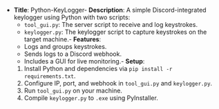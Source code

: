 -   **Title**: Python-KeyLogger-   **Description**: A simple Discord-integrated keylogger using Python with two scripts:
    -   `tool_gui.py`: The server script to receive and log keystrokes.
    -   `keylogger.py`: The keylogger script to capture keystrokes on the target machine.-   **Features**:
    -   Logs and groups keystrokes.
    -   Sends logs to a Discord webhook.
    -   Includes a GUI for live monitoring.-   **Setup**:
    1.  Install Python and dependencies via `pip install -r requirements.txt`.
    2.  Configure IP, port, and webhook in `tool_gui.py` and `keylogger.py`.
    3.  Run `tool_gui.py` on your machine.
    4.  Compile `keylogger.py` to `.exe` using PyInstaller.

